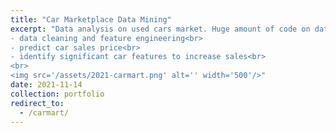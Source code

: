 ```yaml
---
title: "Car Marketplace Data Mining"
excerpt: "Data analysis on used cars market. Huge amount of code on data cleaning and visualization. Predict car prices from car features and find out significant features to increase car sales.<br>
- data cleaning and feature engineering<br>
- predict car sales price<br>
- identify significant car features to increase sales<br>
<br>
<img src='/assets/2021-carmart.png' alt='' width='500'/>"
date: 2021-11-14
collection: portfolio
redirect_to: 
  - /carmart/
---
```

